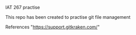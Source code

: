 IAT 267 practise

This repo has been created to practise git file management


References
"https://support.gitkraken.com/"